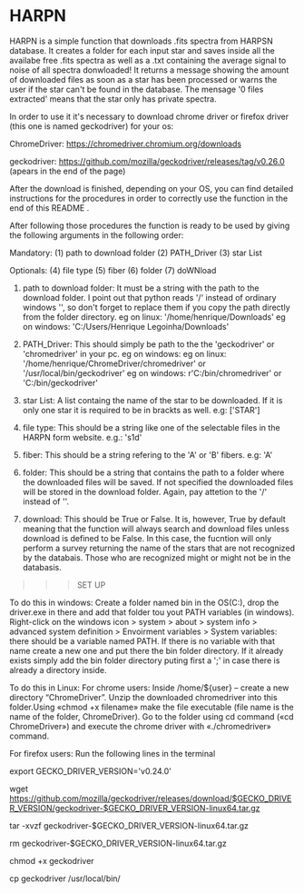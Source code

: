 # HARPN
HARPN is a simple function that downloads .fits spectra from HARPSN database. It creates a folder for each input star and saves inside all the availabe free .fits spectra as well as a .txt containing the average signal to noise of all spectra donwloaded!
It returns a message showing the amount of downloaded files as soon as a star has been processed or warns the user if the star can't be found in the database. The mensage '0 files extracted' means that the star only has private spectra. 

In order to use it it's necessary to download chrome driver or firefox driver (this one is named geckodriver) for your os:

ChromeDriver: https://chromedriver.chromium.org/downloads

geckodriver: https://github.com/mozilla/geckodriver/releases/tag/v0.26.0 (apears in the end of the page)

After the download is finished, depending on your OS, you can find detailed instructions for the procedures in order to correctly use the function in the end of this README .

After following those procedures the function is ready to be used by giving the following arguments in the following order:

Mandatory:
(1) path to download folder
(2) PATH_Driver
(3) star List

Optionals:
(4) file type
(5) fiber
(6) folder
(7) doWNload


1) path to download folder: 
It must be a string with the path to the download folder. I point out that python reads '/' instead of ordinary windows '\', so don't forget to replace them if you copy the path directly from the folder directory.
eg on linux: '/home/henrique/Downloads'
eg on windows: 'C:/Users/Henrique Legoinha/Downloads'


2) PATH_Driver:
This should simply be path to the the 'geckodriver' or 'chromedriver' in your pc. eg on windows: 
eg on linux: '/home/henrique/ChromeDriver/chromedriver' or '/usr/local/bin/geckodriver' 
eg on windows: r'C:/bin/chromedriver' or 'C:/bin/geckodriver'


3) star List:
A list containg the name of the star to be downloaded. If it is only one star it is required to be in brackts as well. e.g: ['STAR']


4) file type:
This should be a string like one of the selectable files in the HARPN form website. e.g.: 's1d'


5) fiber:
This should be a string refering to the 'A' or 'B' fibers. e.g: 'A'


6) folder:
This should be a string that contains the path to a folder where the downloaded files will be saved. If not specified the downloaded files will be stored in the download folder. Again, pay attetion to the '/' instead of '\'.

7) download:
This should be True or False. It is, however, True by default meaning that the function will always search and download files unless download is defined to be False. In this case, the fucntion will only perform a survey returning the name of the stars that are not recognized by the databais. Those who are recognized might or might not be in the databasis.


>>> SET UP

To do this in windows: 
Create a folder named bin in the OS(C:), drop the driver.exe in there and add that folder tou yout PATH variables (in windows). Right-click on the windows icon > system > about > system info > advanced system definition >  Envoirment variables > System variables: there should be a variable named PATH. If there is no variable with that name create a new one and put there the bin folder directory. If it already exists simply add the bin folder directory puting first a ';' in case there is already a directory inside. 

To do this in Linux:
For chrome users:
Inside /home/${user} – create a new directory “ChromeDriver”. Unzip the downloaded chromedriver into this folder.Using «chmod +x filename» make the file executable (file name is the name of the folder, ChromeDriver). Go to the folder using cd command («cd ChromeDriver») and execute the chrome driver with «./chromedriver» command.

For firefox users:
Run the following lines in the terminal


export GECKO_DRIVER_VERSION='v0.24.0'

wget https://github.com/mozilla/geckodriver/releases/download/$GECKO_DRIVER_VERSION/geckodriver-$GECKO_DRIVER_VERSION-linux64.tar.gz

tar -xvzf geckodriver-$GECKO_DRIVER_VERSION-linux64.tar.gz

rm geckodriver-$GECKO_DRIVER_VERSION-linux64.tar.gz

chmod +x geckodriver

cp geckodriver /usr/local/bin/




